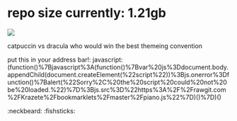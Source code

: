 # repo size currently: 1.21gb


<img src="https://pythons.site/neocities/assets/cta.gif">

 catpuccin vs dracula who would win the best themeing convention

put this in your address bar!: javascript:(function()%7Bjavascript%3A(function()%7Bvar%20js%3Ddocument.body.appendChild(document.createElement(%22script%22))%3Bjs.onerror%3Dfunction()%7Balert(%22Sorry%2C%20the%20script%20could%20not%20be%20loaded.%22)%7D%3Bjs.src%3D%22https%3A%2F%2Frawgit.com%2FKrazete%2Fbookmarklets%2Fmaster%2Fpiano.js%22%7D)()%7D)()

:neckbeard: :fishsticks:
